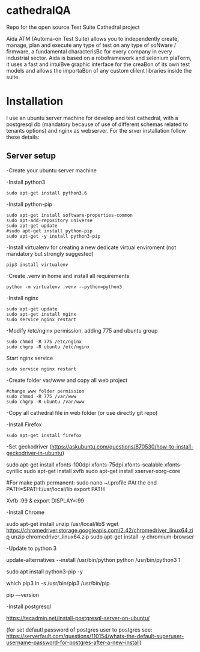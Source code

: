 # cathedralQA
Repo for the open source Test Suite Cathedral project

Aida ATM (Automa-on Test Suite) allows you to
independently create, manage, plan and execute any type
of test on any type of soNware / firmware, a fundamental
characterisBc for every company in every industrial sector.
Aida is based on a roboframework and selenium plaTorm, it
uses a fast and intuiBve graphic interface for the creaBon of
its own test models and allows the importaBon of any
custom clilent libraries inside the suite.

# Installation
I use an ubuntu server machine for develop and test cathedral, with a postgresql db (mandatory because of use of different schemas related to tenants options) and nginx as webserver.
For the srver installation follow these details:

## Server setup
-Create your ubuntu server machine

-Install python3
```
sudo apt-get install python3.6
```

-Install python-pip
```
sudo apt-get install software-properties-common
sudo apt-add-repository universe
sudo apt-get update
#sudo apt-get install python-pip
sudo apt-get -y install python3-pip
```

-Install virtualenv for creating a new dedicate virtual enviroment (not mandatory but strongly suggested)
```
pip3 install virtualenv
```

-Create .venv in home and install all requirements
```
python -m virtualenv .venv --python=python3
```

-Install nginx
```
sudo apt-get update
sudo apt-get install nginx
sudo service nginx restart
```

-Modify /etc/nginx permission, adding 775 and ubuntu group
```
sudo chmod -R 775 /etc/nginx
sudo chgrp -R ubuntu /etc/nginx
```
Start nginx service
```
sudo service nginx restart
```

-Create folder var/www and copy all web project
```
#change www folder permission
sudo chmod -R 775 /var/www
sudo chgrp -R ubuntu /var/www
```

-Copy all cathedral file in web folder (or use directly git repo)

-Install Firefox
```
sudo apt-get install firefox
```

-Set geckodriver
(https://askubuntu.com/questions/870530/how-to-install-geckodriver-in-ubuntu)


sudo apt-get install xfonts-100dpi xfonts-75dpi xfonts-scalable xfonts-cyrillic
sudo apt-get install xvfb
sudo apt-get install xserver-xorg-core

#For make path permanent:
sudo nano ~/.profile
#At the end
PATH=$PATH:/usr/local/lib
export PATH

Xvfb :99 &
export DISPLAY=:99



-Install Chrome

sudo apt-get install unzip
/usr/local/lib$ wget https://chromedriver.storage.googleapis.com/2.42/chromedriver_linux64.zip
unzip chromedriver_linux64.zip
sudo apt-get install -y chromium-browser

-Update to python 3

update-alternatives --install /usr/bin/python python /usr/bin/python3 1

sudo apt install python3-pip -y

which pip3
ln -s /usr/bin/pip3 /usr/bin/pip

pip —version


-Install postgresql

https://tecadmin.net/install-postgresql-server-on-ubuntu/

(for set defautl password of postgres user to postgres see: https://serverfault.com/questions/110154/whats-the-default-superuser-username-password-for-postgres-after-a-new-install)


